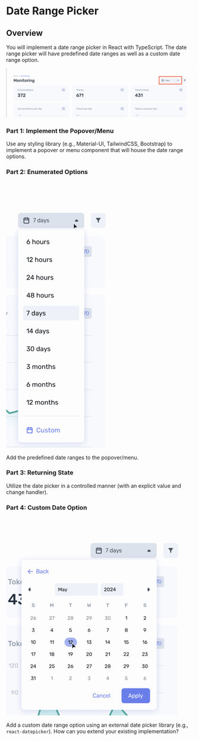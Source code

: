 # Date Range Picker

## Overview

You will implement a date range picker in React with TypeScript. The date range picker will have predefined date ranges as well as a custom date range option.

<img src="./assets/unopened.png">

### Part 1: Implement the Popover/Menu

Use any styling library (e.g., Material-UI, TailwindCSS, Bootstrap) to implement a popover or menu component that will house the date range options.

### Part 2: Enumerated Options

<img src="./assets/opened.png">

Add the predefined date ranges to the popover/menu.

### Part 3: Returning State

Utilize the date picker in a controlled manner (with an explicit value and change handler).

### Part 4: Custom Date Option

<img src="./assets/custom-datepicker.png">

Add a custom date range option using an external date picker library (e.g., `react-datepicker`). How can you extend your existing implementation?
